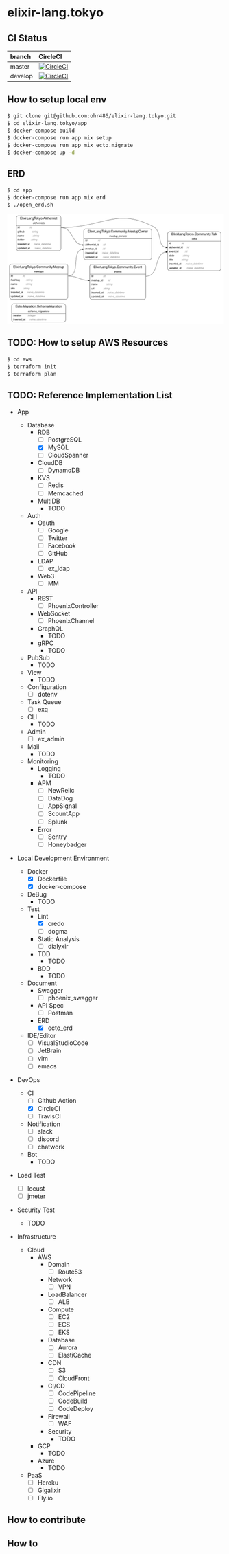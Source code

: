 # elixir-lang.tokyo

## CI Status

| branch  | CircleCI                                                                                                                                                  |
|:--------|:----------------------------------------------------------------------------------------------------------------------------------------------------------|
| master  | [![CircleCI](https://circleci.com/gh/ohr486/elixir-lang.tokyo/tree/master.svg?style=svg)](https://circleci.com/gh/ohr486/elixir-lang.tokyo/tree/master)   |
| develop | [![CircleCI](https://circleci.com/gh/ohr486/elixir-lang.tokyo/tree/develop.svg?style=svg)](https://circleci.com/gh/ohr486/elixir-lang.tokyo/tree/develop) |

## How to setup local env

```bash
$ git clone git@github.com:ohr486/elixir-lang.tokyo.git
$ cd elixir-lang.tokyo/app
$ docker-compose build
$ docker-compose run app mix setup
$ docker-compose run app mix ecto.migrate
$ docker-compose up -d
```

## ERD

```bash
$ cd app
$ docker-compose run app mix erd
$ ./open_erd.sh
```

![ERD-Graph](tmp/erd.png)


## TODO: How to setup AWS Resources

```bash
$ cd aws
$ terraform init
$ terraform plan
```

## TODO: Reference Implementation List

- App
  - Database
    - RDB
      - [ ] PostgreSQL
      - [x] MySQL
      - [ ] CloudSpanner
    - CloudDB
      - [ ] DynamoDB
    - KVS
      - [ ] Redis
      - [ ] Memcached
    - MultiDB
      - TODO
  - Auth
    - Oauth
      - [ ] Google
      - [ ] Twitter
      - [ ] Facebook
      - [ ] GitHub
    - LDAP
      - [ ] ex\_ldap
    - Web3
      - [ ] MM
  - API
    - REST
      - [ ] PhoenixController
    - WebSocket
      - [ ] PhoenixChannel
    - GraphQL
      - TODO
    - gRPC
      - TODO
  - PubSub
    - TODO
  - View
    - TODO
  - Configuration
    - [ ] dotenv
  - Task Queue
    - [ ] exq
  - CLI
    - TODO
  - Admin
    - [ ] ex\_admin
  - Mail
    - TODO
  - Monitoring
    - Logging
      - TODO
    - APM
      - [ ] NewRelic
      - [ ] DataDog
      - [ ] AppSignal
      - [ ] ScountApp
      - [ ] Splunk
    - Error
      - [ ] Sentry
      - [ ] Honeybadger

- Local Development Environment
  - Docker
    - [x] Dockerfile
    - [x] docker-compose
  - DeBug
    - TODO
  - Test
    - Lint
      - [x] credo
      - [ ] dogma
    - Static Analysis
      - [ ] dialyxir
    - TDD
      - TODO
    - BDD
      - TODO
  - Document
    - Swagger
      - [ ] phoenix\_swagger
    - API Spec
      - [ ] Postman
    - ERD
      - [x] ecto\_erd
  - IDE/Editor
    - [ ] VisualStudioCode
    - [ ] JetBrain
    - [ ] vim
    - [ ] emacs

- DevOps
  - CI
    - [ ] Github Action
    - [x] CircleCI
    - [ ] TravisCI
  - Notification
    - [ ] slack
    - [ ] discord
    - [ ] chatwork
  - Bot
    - TODO

- Load Test
  - [ ] locust
  - [ ] jmeter

- Security Test
  - TODO

- Infrastructure
  - Cloud
    - AWS
      - Domain
        - [ ] Route53
      - Network
        - [ ] VPN
      - LoadBalancer
        - [ ] ALB
      - Compute
        - [ ] EC2
        - [ ] ECS
        - [ ] EKS
      - Database
        - [ ] Aurora
        - [ ] ElastiCache
      - CDN
        - [ ] S3
        - [ ] CloudFront
      - CI/CD
        - [ ] CodePipeline
        - [ ] CodeBuild
        - [ ] CodeDeploy
      - Firewall
        - [ ] WAF
      - Security
        - TODO
    - GCP
      - TODO
    - Azure
      - TODO
  - PaaS
    - [ ] Heroku
    - [ ] Gigalixir
    - [ ] Fly.io

## How to contribute


## How to
